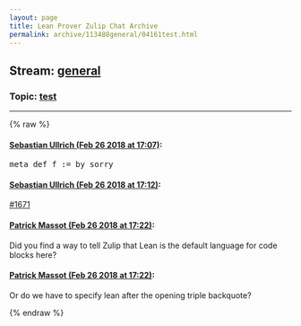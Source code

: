 ```yaml
---
layout: page
title: Lean Prover Zulip Chat Archive 
permalink: archive/113488general/04161test.html
---
```


## Stream: [general](index.html)
### Topic: [test](04161test.html)

---


{% raw %}
#### [ Sebastian Ullrich (Feb 26 2018 at 17:07)](https://leanprover.zulipchat.com/#narrow/stream/113488-general/topic/test/near/123002211):
<div class="codehilite"><pre><span></span><span class="n">meta</span> <span class="n">def</span> <span class="n">f</span> <span class="o">:=</span> <span class="k">by</span> <span class="n">sorry</span>
</pre></div>

#### [ Sebastian Ullrich (Feb 26 2018 at 17:12)](https://leanprover.zulipchat.com/#narrow/stream/113488-general/topic/test/near/123002416):
<p><a href="https://github.com/leanprover/lean/issues/1671" target="_blank" title="https://github.com/leanprover/lean/issues/1671">#1671</a></p>

#### [ Patrick Massot (Feb 26 2018 at 17:22)](https://leanprover.zulipchat.com/#narrow/stream/113488-general/topic/test/near/123002847):
<p>Did you find a way to tell Zulip that Lean is the default language for code blocks here?</p>

#### [ Patrick Massot (Feb 26 2018 at 17:22)](https://leanprover.zulipchat.com/#narrow/stream/113488-general/topic/test/near/123002856):
<p>Or do we have to specify lean after the opening triple backquote?</p>


{% endraw %}
